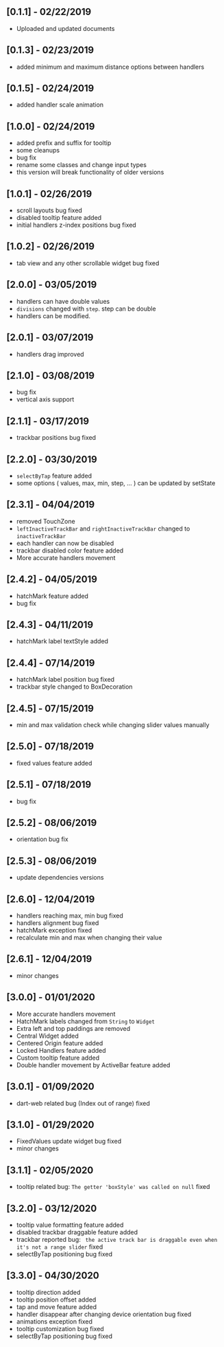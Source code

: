 ## [0.1.1] - 02/22/2019

* Uploaded and updated documents

## [0.1.3] - 02/23/2019

* added minimum and maximum distance options between handlers

## [0.1.5] - 02/24/2019

* added handler scale animation

## [1.0.0] - 02/24/2019

* added prefix and suffix for tooltip
* some cleanups
* bug fix
* rename some classes and change input types
* this version will break functionality of older versions

## [1.0.1] - 02/26/2019

* scroll layouts bug fixed
* disabled tooltip feature added
* initial handlers z-index positions bug fixed

## [1.0.2] - 02/26/2019

* tab view and any other scrollable widget bug fixed

## [2.0.0] - 03/05/2019

* handlers can have double values
* `divisions` changed with `step`. step can be double
* handlers can be modified.

## [2.0.1] - 03/07/2019

* handlers drag improved

## [2.1.0] - 03/08/2019

* bug fix
* vertical axis support

## [2.1.1] - 03/17/2019

* trackbar positions bug fixed

## [2.2.0] - 03/30/2019

* `selectByTap` feature added
* some options ( values, max, min, step, ... ) can be updated by setState

## [2.3.1] - 04/04/2019

* removed TouchZone
* `leftInactiveTrackBar` and `rightInactiveTrackBar` changed to `inactiveTrackBar`
* each handler can now be disabled
* trackbar disabled color feature added
* More accurate handlers movement 

## [2.4.2] - 04/05/2019

* hatchMark feature added
* bug fix

## [2.4.3] - 04/11/2019

* hatchMark label textStyle added

## [2.4.4] - 07/14/2019

* hatchMark label position bug fixed
* trackbar style changed to BoxDecoration

## [2.4.5] - 07/15/2019

*  min and max validation check while changing slider values manually 

## [2.5.0] - 07/18/2019

*  fixed values feature added

## [2.5.1] - 07/18/2019

* bug fix

## [2.5.2] - 08/06/2019

* orientation bug fix

## [2.5.3] - 08/06/2019

* update dependencies versions

## [2.6.0] - 12/04/2019

* handlers reaching max, min bug fixed
* handlers alignment bug fixed
* hatchMark exception fixed
* recalculate min and max when changing their value

## [2.6.1] - 12/04/2019

* minor changes

## [3.0.0] - 01/01/2020

* More accurate handlers movement
* HatchMark labels changed from `String` to `Widget`
* Extra left and top paddings are removed
* Central Widget added
* Centered Origin feature added
* Locked Handlers feature added
* Custom tooltip feature added
* Double handler movement by ActiveBar feature added
 
## [3.0.1] - 01/09/2020

* dart-web related bug (Index out of range) fixed

## [3.1.0] - 01/29/2020

* FixedValues update widget bug fixed
* minor changes

## [3.1.1] - 02/05/2020

* tooltip related bug: `The getter 'boxStyle' was called on null` fixed

## [3.2.0] - 03/12/2020

* tooltip value formatting feature added
* disabled trackbar draggable feature added
* trackbar reported bug: ` the active track bar is draggable even when it's not a range slider` fixed
* selectByTap positioning bug fixed

## [3.3.0] - 04/30/2020

* tooltip direction added
* tooltip position offset added
* tap and move feature added
* handler disappear after changing device orientation bug fixed
* animations exception fixed 
* tooltip customization bug fixed
* selectByTap positioning bug fixed
